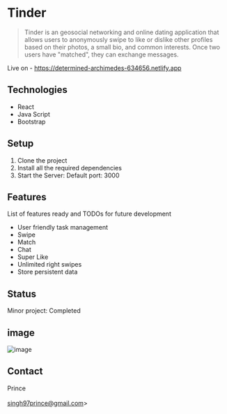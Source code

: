 # Tinder
>Tinder is an geosocial networking and online dating application that allows users to anonymously swipe to like or dislike other profiles based on their photos, a small bio, and common interests. Once two users have "matched", they can exchange messages.

Live on - https://determined-archimedes-634656.netlify.app

## Technologies
* React
* Java Script
* Bootstrap

## Setup
1. Clone the project
2. Install all the required dependencies
3. Start the Server: Default port: 3000

## Features
List of features ready and TODOs for future development
*  User friendly task management
*  Swipe
*  Match
*  Chat
*  Super Like
*  Unlimited right swipes
*  Store persistent data

## Status
Minor project: Completed
## image
![image](https://user-images.githubusercontent.com/82977704/122798144-e1a19300-d2dd-11eb-9462-20caec2f8e01.png)


## Contact
Prince
<br/>
<br/>
singh97prince@gmail.com>

